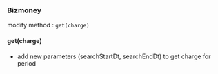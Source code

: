 ### Bizmoney
modify method : `get(charge)`

#### get(charge)
  * add new parameters (searchStartDt, searchEndDt) to get charge for period 
